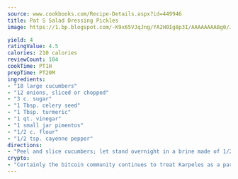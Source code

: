 ```yaml
---
source: www.cookbooks.com/Recipe-Details.aspx?id=449946
title: Pat S Salad Dressing Pickles
image: https://1.bp.blogspot.com/-K9x65VJqJng/YA2H0Ig8p3I/AAAAAAAABg0/JRKr7ZzesxofwlGw6YudXad_aQn9BD52QCLcBGAsYHQ/s299/2.png

yield: 4
ratingValue: 4.5
calories: 210 calories
reviewCount: 104
cookTime: PT1H
prepTime: PT20M
ingredients:
- "18 large cucumbers"
- "12 onions, sliced or chopped"
- "3 c. sugar"
- "1 Tbsp. celery seed"
- "1 Tbsp. turmeric"
- "1 qt. vinegar"
- "1 small jar pimentos"
- "1/2 c. flour"
- "1/2 tsp. cayenne pepper"
directions:
- "Peel and slice cucumbers; let stand overnight in a brine made of 1/2 cup salt and 3 quarts of water."
crypto:
- "Certainly the bitcoin community continues to treat Karpeles as a pariah."
---
```

